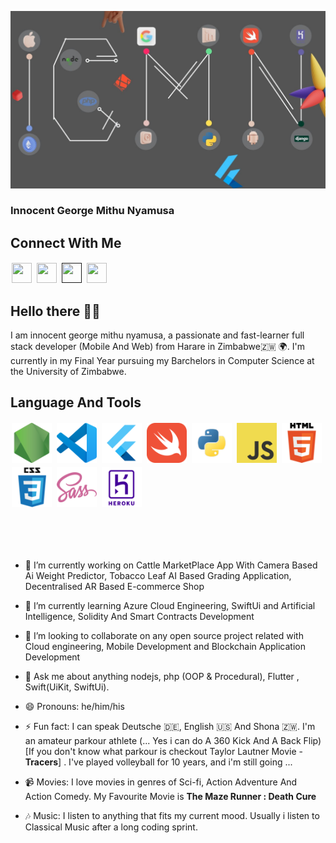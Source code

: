 [![Header](https://github.com/innocent-george-mithu-nyamusa/innocent-george-mithu-nyamusa/blob/0dd8ea08a040b34cc2ebc353047f5ff982e5d508/images/background-image.jpg "Header")](http://portfolio.pixels.co.zw/)

### Innocent George Mithu Nyamusa


## Connect With Me 
[<img height="32" style="margin: 2px;" width="32" src="https://cdn.jsdelivr.net/npm/simple-icons@6.13.0/icons/instagram.svg">](https://www.instagram.com/innocentnyamusa)
[<img height="32" width="32" style="margin: 2px;" src="https://cdn.jsdelivr.net/npm/simple-icons@6.13.0/icons/linkedin.svg">](https://www.linkedin.com/in/george-innocent-mithu-nyamusa/)
[<img height="32" width="32" style="margin: 2px;" src="https://cdn.jsdelivr.net/npm/simple-icons@6.13.0/icons/twitter.svg">]()
[<img height="32" width="32" style="margin: 2px;" src="https://cdn.jsdelivr.net/npm/simple-icons@6.13.0/icons/devdotto.svg">](https://dev.to/innocentgeorgemithunyamusa)


## Hello there 🖐🏽
I am innocent george mithu nyamusa, a passionate and fast-learner full stack developer (Mobile And Web) from Harare in Zimbabwe🇿🇼 🌍. I'm currently in my Final Year pursuing my Barchelors in Computer Science at the University of Zimbabwe.


## Language And Tools
[<img height="64" width="64" style="margin: 2px;" src="https://raw.githubusercontent.com/github/explore/80688e429a7d4ef2fca1e82350fe8e3517d3494d/topics/nodejs/nodejs.png">]()
[<img style="margin: 2px;" height="64" width="64" src="https://raw.githubusercontent.com/github/explore/bbd48b997e8d0bef63f676eca4da5e1f76487b56/topics/visual-studio-code/visual-studio-code.png"  />]()
[<img style="margin: 2px;" height="64" width="64" src="https://raw.githubusercontent.com/github/explore/bbd48b997e8d0bef63f676eca4da5e1f76487b56/topics/flutter/flutter.png" />]()
[<img style="margin: 2px;" height="64" width="64" src="https://raw.githubusercontent.com/github/explore/bbd48b997e8d0bef63f676eca4da5e1f76487b56/topics/swift/swift.png" />]()
[<img style="margin: 2px;" height="64" width="64" src="https://raw.githubusercontent.com/github/explore/bbd48b997e8d0bef63f676eca4da5e1f76487b56/topics/python/python.png" />]()
[<img style="margin: 2px;" height="64" width="64" src="https://raw.githubusercontent.com/github/explore/bbd48b997e8d0bef63f676eca4da5e1f76487b56/topics/javascript/javascript.png" />]()
[<img style="margin: 2px;" height="64" width="64" src="https://raw.githubusercontent.com/github/explore/bbd48b997e8d0bef63f676eca4da5e1f76487b56/topics/html/html.png" />]()
[<img style="margin: 2px;" height="64" width="64" src="https://raw.githubusercontent.com/github/explore/bbd48b997e8d0bef63f676eca4da5e1f76487b56/topics/css/css.png" />]()
[<img style="margin: 2px;" height="64" width="64" src="https://raw.githubusercontent.com/github/explore/bbd48b997e8d0bef63f676eca4da5e1f76487b56/topics/sass/sass.png" />]()
[<img style="margin: 2px;" height="64" width="64" src="https://raw.githubusercontent.com/github/explore/bbd48b997e8d0bef63f676eca4da5e1f76487b56/topics/heroku/heroku.png" />]()

<br />
<br />
<br />

- 🔭 I’m currently working on Cattle MarketPlace App With Camera Based Ai Weight Predictor, Tobacco Leaf AI Based Grading Application, Decentralised AR Based E-commerce Shop

- 🌱 I’m currently learning Azure Cloud Engineering, SwiftUi and Artificial Intelligence, Solidity And Smart Contracts Development

- 👯 I’m looking to collaborate on any open source project related with Cloud engineering, Mobile Development and Blockchain Application Development

- 💬 Ask me about anything nodejs, php (OOP & Procedural), Flutter , Swift(UiKit, SwiftUi).

- 😄 Pronouns: he/him/his

- ⚡ Fun fact: I can speak Deutsche 🇩🇪, English 🇺🇸 And Shona 🇿🇼. I'm an amateur parkour athlete (... Yes i can do A 360 Kick And A Back Flip) [If you don't know what parkour is checkout Taylor Lautner Movie - **Tracers**] . I've played volleyball for 10 years, and i'm still going ...

- 📹 Movies: I love movies in genres of Sci-fi, Action Adventure And Action Comedy. My Favourite Movie is **The Maze Runner : Death Cure**

- 🎶 Music: I listen to anything that fits my current mood. Usually i listen to Classical Music after a long coding sprint.

<!--
**innocent-george-mithu-nyamusa/innocent-george-mithu-nyamusa** is a ✨ _special_ ✨ repository because its `README.md` (this file) appears on your GitHub profile.

Here are some ideas to get you started:

- 🔭 I’m currently working on ...
- 🌱 I’m currently learning ...
- 👯 I’m looking to collaborate on ...
- 🤔 I’m looking for help with ...
- 💬 Ask me about ...
- 📫 How to reach me: ...
- 😄 Pronouns: ...
- ⚡ Fun fact: ...
-->
